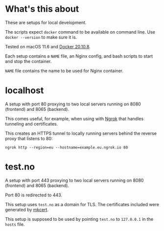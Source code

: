 # What's this about

These are setups for local development.

The scripts expect `docker` command to be available on command line. Use `docker --version` to make sure it is.

Tested on macOS 11.6 and [Docker 20.10.8](https://docs.docker.com/desktop/mac/install/).

Each setup contains a `NAME` file, an Nginx config, and bash scripts to start and stop the container.

`NAME` file contains the name to be used for Nginx container.

# localhost

A setup with port 80 proxying to two local servers running on 8080 (frontend) and 8065 (backend).

This comes useful, for example, when using with [Ngrok](https://ngrok.com/product) that handles tunneling and certificates. 

This creates an HTTPS tunnel to locally running servers behind the reverse proxy that listens to 80:
```
ngrok http --region=eu --hostname=example.eu.ngrok.io 80
```

# test.no

A setup with port 443 proxying to two local servers running on 8080 (frontend) and 8065 (backend).

Port 80 is redirected to 443.

This setup uses `test.no` as a domain for TLS. The certificates included were generated by [mkcert](https://github.com/FiloSottile/mkcert).

This setup is supposed to be used by pointing `test.no` to `127.0.0.1` in the `hosts` file.
